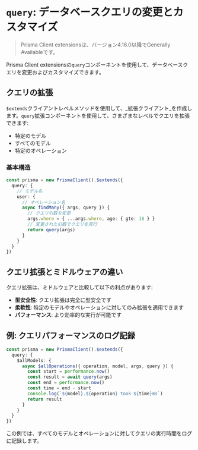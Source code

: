 # `query`: データベースクエリの変更とカスタマイズ

> Prisma Client extensionsは、バージョン4.16.0以降でGenerally Availableです。

Prisma Client extensionsの`query`コンポーネントを使用して、データベースクエリを変更およびカスタマイズできます。

## クエリの拡張

`$extends`クライアントレベルメソッドを使用して、_拡張クライアント_を作成します。`query`拡張コンポーネントを使用して、さまざまなレベルでクエリを拡張できます:

- 特定のモデル
- すべてのモデル
- 特定のオペレーション

### 基本構造

```typescript
const prisma = new PrismaClient().$extends({
  query: {
    // モデル名
    user: {
      // オペレーション名
      async findMany({ args, query }) {
        // クエリ引数を変更
        args.where = { ...args.where, age: { gte: 18 } }
        // 変更された引数でクエリを実行
        return query(args)
      }
    }
  }
})
```

## クエリ拡張とミドルウェアの違い

クエリ拡張は、ミドルウェアと比較して以下の利点があります:

- **型安全性**: クエリ拡張は完全に型安全です
- **柔軟性**: 特定のモデルやオペレーションに対してのみ拡張を適用できます
- **パフォーマンス**: より効率的な実行が可能です

## 例: クエリパフォーマンスのログ記録

```typescript
const prisma = new PrismaClient().$extends({
  query: {
    $allModels: {
      async $allOperations({ operation, model, args, query }) {
        const start = performance.now()
        const result = await query(args)
        const end = performance.now()
        const time = end - start
        console.log(`${model}.${operation} took ${time}ms`)
        return result
      }
    }
  }
})
```

この例では、すべてのモデルとオペレーションに対してクエリの実行時間をログに記録します。
